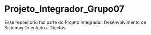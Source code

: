 # Projeto_Integrador_Grupo07
Esse repósitorio faz parte do Projeto Integrador: Desenvolvimento de Sistemas Orientado a Objetos
